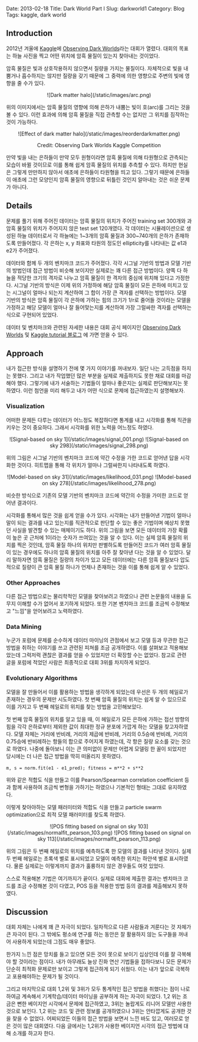 Date: 2013-02-18
Title: Dark World Part I
Slug: darkworld1
Category: Blog
Tags: kaggle, dark world


## Introduction

2012년 겨울에 [Kaggle](http://www.kaggle.com/)에 [Observing Dark Worlds](http://www.kaggle.com/c/DarkWorlds)라는 대회가 열렸다.
대회의 목표는 하늘 사진을 찍고 어떤 위치에 암흑 물질이 있는지 찾아내는 것이었다.

암흑 물질은 빛과 상호작용하지 않으면서 질량을 가지는 물질이다.
자체적으로 빛을 내뿜거나 흡수하지는 않지만 질량을 갖기 때문에 그 중력에 의한 영향으로 주변의 빛에 영향을 줄 수가 있다.

<center>
![Dark matter halo](/static/images/arc.png)
</center>

위의 이미지에서는 암흑 물질의 영향에 의해 은하가 내뿜는 빛이 호(arc)를 그리는 것을 볼 수 있다.
이런 효과에 의해 암흑 물질을 직접 관측할 수는 없지만 그 위치를 짐작하는 것이 가능하다.

<center>
![Effect of dark matter halo](/static/images/reorderdarkmatter.png)

Credit: Observing Dark Worlds Kaggle Competition
</center>

만약 빛을 내는 은하들이 만약 모두 원형이라면 암흑 물질에 의해 타원형으로 관측되는 모습이 바뀔 것이므로 이를 통해 쉽게 암흑 물질의 위치를 추측할 수 있다.
하지만 현실은 그렇게 만만하지 않아서 애초에 은하들이 타원형을 띄고 있다.
그렇기 때문에 은하들이 애초에 그런 모양인지 암흑 물질의 영향으로 뒤틀린 것인지 알아내는 것은 쉬운 문제가 아니다.

## Details

문제를 풀기 위해 주어진 데이터는 암흑 물질의 위치가 주어진 training set 300개와 과 암흑 물질의 위치가 주어지지 않은 test set 120개였다.
각 데이터는 시뮬레이션으로 생성된 하늘 데이터로서 각 하늘에는 1~3개의 암흑 물질과 300~740개의 은하가 존재하도록 만들어졌다.
각 은하는 x, y 좌표와 타원의 정도인 ellipticity를 나타내는 값 e1과 e2가 주어졌다.

데이터와 함께 두 개의 벤치마크 코드가 주어졌다.
각각 시그널 기반의 방법과 모델 기반의 방법인데 접근 방법이 비슷해 보이지만 실제로는 꽤 다른 접근 방법이다.
양쪽 다 하늘을 적당한 크기의 격자로 나누고 암흑 물질이 한 격자의 중심에 위치해 있다고 가정한다.
시그널 기반의 방식은 이제 위의 가정하에 해당 암흑 물질이 모든 은하에 미치고 있는 시그널이 얼마나 되는지 계산하여 그 합이 가장 큰 격자를 선택하는 방법이다.
모델 기반의 방식은 암흑 물질이 각 은하에 가하는 힘의 크기가 1/r로 줄어들 것이라는 모델을 가정하고 해당 모델이 얼마나 잘 들어맞는지를 계산하여 가장 그럴싸한 격자를 선택하는 식으로 구현되어 있었다.

데이터 및 벤치마크와 관련된 자세한 내용은 대회 공식 페이지인 [Observing Dark Worlds](http://www.kaggle.com/c/DarkWorlds) 및
[Kaggle tutorial 블로그](http://blog.kaggle.com/2012/10/12/observing-dark-worlds-a-beginners-guide-to-dark-matter-how-to-find-it/)
에 가면 얻을 수 있다.

## Approach

내가 접근한 방식을 설명하기 전에 몇 가지 이야기를 꺼내보자.
일단 나는 고득점을 하지는 못했다.
그리고 내가 작업했던 많은 부분을 실제로 제출하지도 못한 채로 대회를 마감해야 했다.
그렇기에 내가 서술하는 기법들이 얼마나 좋은지는 실제로 판단해보지는 못하였다.
이런 첨언을 미리 해두고 내가 어떤 식으로 문제에 접근하였는지 설명해보자.

### Visualization

어떠한 문제든 다루는 데이터가 어느정도 복잡하다면 통계를 내고 시각화를 통해 직관을 키우는 것이 중요하다.
그래서 시각화를 위한 노력을 어느정도 하였다.

<center>
![Signal-based on sky 1](/static/images/signal_001.png)
![Signal-based on sky 298](/static/images/signal_298.png)
</center>

위의 그림은 시그널 기반의 벤치마크 코드에 약간 수정을 가한 코드로 얻어낸 답을 시각화한 것이다.
히트맵을 통해 각 위치가 얼마나 그럴싸한지 나타내도록 하였다.

<center>
![Model-based on sky 31](/static/images/likelihood_031.png)
![Model-based on sky 278](/static/images/likelihood_278.png)
</center>

비슷한 방식으로 기존의 모델 기반의 벤치마크 코드에 약간의 수정을 가미한 코드로 얻어낸 결과이다.

시각화를 통해서 많은 것을 쉽게 얻을 수가 있다.
시각화는 내가 만들어낸 기법이 얼마나 말이 되는 결과를 내고 있는지를 직관적으로 판단할 수 있는 좋은 기법이며 예상치 못했던 사실을 발견할 수 있는 매체이기도 하다.
위의 그림을 보면 모든 데이터의 가장 확률이 높은 곳 근처에 1이라는 숫자가 쓰여있는 것을 알 수 있다.
이는 실제 암흑 물질의 위치를 찍은 것인데, 암흑 물질 하나의 위치만 판별하도록 만들어진 코드가 여러 암흑 물질이 있는 경우에도 하나의 암흑 물질의 위치를 아주 잘 찾아낸 다는 것을 알 수 있었다.
달리 말하자면 암흑 물질은 질량의 차이가 있고 모든 데이터에는 다른 암흑 물질보다 압도적으로 질량이 큰 암흑 물질 하나가 언제나 존재하는 것을 이를 통해 쉽게 알 수 있었다.

### Other Approaches

다른 접근 방법으로는 물리학적인 모델을 찾아보려고 하였으나 관련 논문들의 내용을 도무지 이해할 수가 없어서 포기하게 되었다.
또한 기본 벤치마크 코드를 조금씩 수정해보고 "느낌"을 얻어보려고 노력하였다.

### Data Mining

누군가 포럼에 문제를 순수하게 데이터 마이닝의 관점에서 보고 모델 등과 무관한 접근 방법을 취하는 이야기를 쓰고 관련된 피쳐를 조금 공개하였다.
이를 살펴보고 적용해보았는데 그럭저럭 괜찮은 결과를 얻을 수 있었지만 더 확장할 수는 없었다.
참고로 관련 글을 포럼에 적었던 사람은 최종적으로 대회 3위를 차지하게 되었다.

### Evolutionary Algorithms

모델을 잘 만들어서 이를 활용하는 방법을 생각하게 되었는데 우선은 두 개의 헤일로가 존재하는 경우의 문제만 시도하였다.
첫 번째 암흑 물질의 위치는 쉽게 알 수 있으므로 이를 가지고 두 번째 헤일로의 위치를 찾는 방법을 고민해보았다.

첫 번째 암흑 물질의 위치를 알고 있을 때, 이 헤일로가 모든 은하에 가하는 접선 방향의 힘을 각각 은하로부터 제외한 값이 최대한 정규 분포에 가깝게 하는 모델을 찾고자하였다.
모델 자체는 거리에 반비례, 거리의 제곱에 반비례, 거리의 0.5승에 반비례, 거리의 0.75승에 반비례하는 항들의 합으로 주어지게 하였는데, 각 항은 질량 요소를 갖는 것으로 하였다.
나중에 돌아보니 이는 큰 의미없이 문제만 어렵게 모델링 한 꼴이 되었지만 당시에는 더 나은 접근 방법을 딱히 떠올리지 못하였다.

    m, s = norm.fit(e1 - e1_pred); fitness = m**2 + s**2

위와 같은 적합도 식을 만들고 이를 Pearson/Spearman correlation coefficient 등과 함께 사용하여 조금씩 변형을 가하기는 하였으나 기본적인 형태는 그대로 유지하였다.

이렇게 찾아야하는 모델 패러미터와 적합도 식을 만들고 particle swarm optimization으로 최적 모델 패러미터를 찾도록 하였다.

<center>
![POS fitting based on signal on sky 103](/static/images/normalfit_pearson_103.png)
![POS fitting based on signal on sky 113](/static/images/normalfit_pearson_113.png)
</center>

위의 그림은 두 번째 헤일로의 위치를 예측하도록 한 모델의 결과를 나타낸 것이다.
실제 두 번째 헤일로는 초록색 별로 표시되었고 모델이 예측한 위치는 하얀색 별로 표시하였다.
물론 실제로는 이렇게까지 결과가 훌륭하지 않은 경우들도 여럿 있었다.

스스로 적용해본 기법은 여기까지가 끝이다.
실제로 대회에 제출한 결과는 벤치마크 코드를 조금 수정해본 것이 다였고, POS 등을 적용한 방법 등의 결과를 제출해보지 못하였다.

## Discussion

대회 자체는 나에게 꽤 큰 자극이 되었다.
일차적으로 다른 사람들과 겨룬다는 것 자체가 큰 자극이 된다.
그 밖에도 평소에 연구를 하는 동안은 잘 활용하지 않는 도구들을 꺼내어 사용하게 되었는데 그점도 매우 좋았다.

한가지 느낀 점은 망치를 들고 있으면 모든 것이 못으로 보이기 십상인데 이를 잘 극복해야 할 것이라는 점이다.
내가 아무래도 늘상 진화 연산 기법들을 접하다보니 모든 문제가 단순히 최적화 문제로만 보이고 그렇게 접근하게 되기 쉬웠다.
이는 내가 앞으로 극복하고 포용해야하는 문제가 될 것이다.

그리고 마지막으로 대회 1,2위 및 3위가 모두 통계적인 접근 방법을 취했다는 점이 나로하여금 계속해서 기계학습/데이터 마이닝을 공부하게 하는 자극이 되었다.
1,2 위는 조금은 뻔한 베이지언 시각에서 문제에 접근하였고, 3위는 놀랍게도 리니어 모델만 사용한 것으로 보인다.
1,2 위는 코드 및 관련 정보를 공개하였으나 3위는 안타깝게도 공개한 것을 찾을 수 없었다.
어찌되었든 이들의 접근 방법을 보면서 느낀 바도 있고, 여러모로 얻은 것이 많은 대회였다.
다음 글에서는 1,2위가 사용한 베이지언 시각의 접근 방법에 대해 소개를 하고자 한다.
